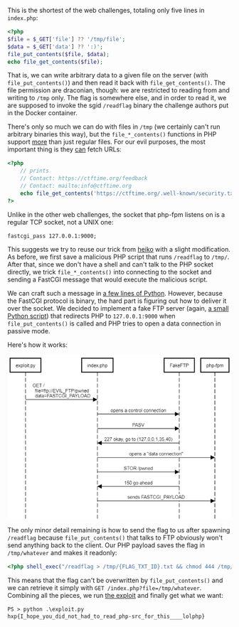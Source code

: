 This is the shortest of the web challenges, totaling only five lines in `index.php`:
```php
<?php
$file = $_GET['file'] ?? '/tmp/file';
$data = $_GET['data'] ?? ':)';
file_put_contents($file, $data);
echo file_get_contents($file);
```

That is, we can write arbitrary data to a given file on the server (with `file_put_contents()`) and then read it back with `file_get_contents()`.
The file permission are draconian, though: we are restricted to reading from and writing to `/tmp` only.
The flag is somewhere else, and in order to read it, we are supposed to invoke the sgid `/readflag` binary the challenge authors put in the
Docker container.

There's only so much we can do with files in `/tmp` (we certainly can't run arbitrary binaries this way), but the `file_*_contents()`
functions in PHP support [more](https://www.php.net/manual/en/wrappers.php) than just regular files.
For our evil purposes, the most important thing is they [can](https://www.php.net/manual/en/wrappers.php) fetch URLs:
```php
<?php
    // prints
    // Contact: https://ctftime.org/feedback
    // Contact: mailto:info@ctftime.org
    echo file_get_contents('https://ctftime.org/.well-known/security.txt');
?>
```

Unlike in the other web challenges, the socket that php-fpm listens on is a regular TCP socket, not a UNIX one:
```
fastcgi_pass 127.0.0.1:9000;
```

This suggests we try to reuse our trick from [heiko](https://github.com/dfyz/ctf-writeups/tree/master/hxp-2020/heiko) with a slight modification.
As before, we first save a malicious PHP script that runs `/readflag` to `/tmp/`. After that, since we don't have a shell and can't talk to the PHP socket directly,
we trick `file_*_contents()` into connecting to the socket and sending a FastCGI message that would execute the malicious script.

We can craft such a message in [a few lines of Python](https://github.com/dfyz/ctf-writeups/blob/master/hxp-2020/resonator/exploit.py#L40).
However, because the FastCGI protocol is binary, the hard part is figuring out how to deliver it over the socket. We decided to implement a fake FTP server (again, [a small Python script](https://github.com/dfyz/ctf-writeups/blob/master/hxp-2020/resonator/fake_ftp.py))
that redirects PHP to `127.0.0.1:9000` when `file_put_contents()` is called and PHP tries to open a data connection in passive mode.

Here's how it works:

![This FTP is so fake](fake_ftp.png)

The only minor detail remaining is how to send the flag to us after spawning `/readflag` because `file_put_contents()` that talks to FTP
obviously won't send anything back to the client. Our PHP payload saves the flag in `/tmp/whatever` and makes it readonly:
```php
<?php shell_exec("/readflag > /tmp/{FLAG_TXT_ID}.txt && chmod 444 /tmp/{FLAG_TXT_ID}.txt"); ?>
```

This means that the flag can't be overwritten by `file_put_contents()` and we can retrieve it simply with `GET /index.php?file=/tmp/whatever`.
Combining all the pieces, we run [the exploit](https://github.com/dfyz/ctf-writeups/blob/master/hxp-2020/resonator/exploit.py) and finally get what we want:
```
PS > python .\exploit.py
hxp{I_hope_you_did_not_had_to_read_php-src_for_this____lolphp}
```
